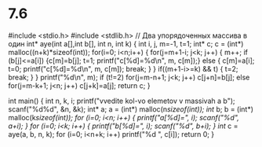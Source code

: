 # 7.6
#include <stdio.h>
#include <stdlib.h>
// Два упорядоченных массива в один
int* aye(int a[],int b[], int n, int k)
{
    int i, j, m=-1, t=1;
    int* c;
    c = (int*) malloc((n+k)*sizeof(int));
    for(i=0; i<n;i++)
    {
        for(j=m+1-i; j<k; j++)
        {
            m++;
            if (b[j]<=a[i])
                {c[m]=b[j];
                t=1;
                printf("c[%d]=%d\n", m, c[m]);}
            else
            {
                c[m]=a[i];
                t=0;
                printf("c[%d]=%d\n", m, c[m]);
                break;
            }
        }
        if((m+1-i>=k) && t)
        {
            t=2;
            break;
        }
    }
    printf("%d\n", m);
    if (t!=2)
        for(j=m-n+1; j<k; j++)
            c[j+n]=b[j];
    else
        for(j=m-k+1; j<n; j++)
            c[j+k]=a[j];
    return c;
}

int main()
{
    int n, k, i;
    printf("vvedite kol-vo elemetov v massivah a b");
    scanf("%d%d", &n, &k);
    int* a;
    a = (int*) malloc(n*sizeof(int));
    int* b;
    b = (int*) malloc(k*sizeof(int));
    for (i=0; i<n; i++)
    {
        printf("a[%d]=", i);
        scanf("%d", a+i);
    }
    for (i=0; i<k; i++)
    {
        printf("b[%d]=", i);
        scanf("%d", b+i);
    }
    int* c = aye(a, b, n, k);
    for (i=0; i<n+k; i++)
        printf("%d ", c[i]);
    return 0;
}
